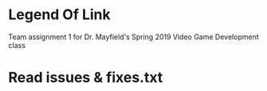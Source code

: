 # Legend Of Link
Team assignment 1 for Dr. Mayfield's Spring 2019 Video Game Development class

# Read issues & fixes.txt
